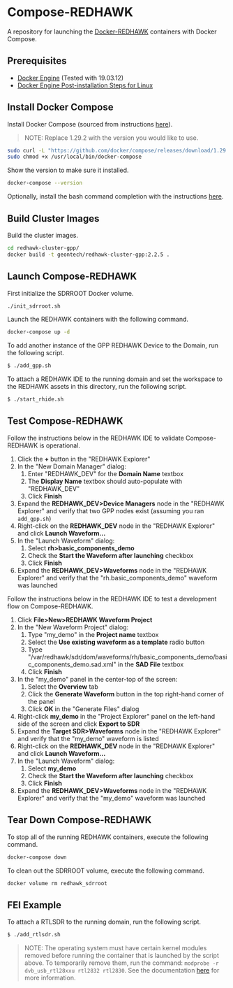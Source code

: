 # Compose-REDHAWK

A repository for launching the [Docker-REDHAWK](https://github.com/Geontech/docker-redhawk) containers with Docker Compose.

## Prerequisites

* [Docker Engine](https://docs.docker.com/engine/install/centos/) (Tested with 19.03.12)
* [Docker Engine Post-installation Steps for Linux](https://docs.docker.com/engine/install/linux-postinstall/)

## Install Docker Compose

Install Docker Compose (sourced from instructions [here](https://docs.docker.com/compose/install/)).

> NOTE: Replace 1.29.2 with the version you would like to use.

```bash
sudo curl -L "https://github.com/docker/compose/releases/download/1.29.2/docker-compose-$(uname -s)-$(uname -m)" -o /usr/local/bin/docker-compose
sudo chmod +x /usr/local/bin/docker-compose
```

Show the version to make sure it installed.

```bash
docker-compose --version
```

Optionally, install the bash command completion with the instructions [here](https://docs.docker.com/compose/completion/).

## Build Cluster Images

Build the cluster images.

```bash
cd redhawk-cluster-gpp/
docker build -t geontech/redhawk-cluster-gpp:2.2.5 .
```

## Launch Compose-REDHAWK

First initialize the SDRROOT Docker volume.

```bash
./init_sdrroot.sh
```

Launch the REDHAWK containers with the following command.

```bash
docker-compose up -d
```

To add another instance of the GPP REDHAWK Device to the Domain, run the following script.

```bash
$ ./add_gpp.sh
```

To attach a REDHAWK IDE to the running domain and set the workspace to the REDHAWK assets in this directory, run the following script.

```bash
$ ./start_rhide.sh
```

## Test Compose-REDHAWK

Follow the instructions below in the REDHAWK IDE to validate Compose-REDHAWK is operational.

1. Click the **+** button in the "REDHAWK Explorer"
2. In the "New Domain Manager" dialog:
    1. Enter "REDHAWK_DEV" for the **Domain Name** textbox
    2. The **Display Name** textbox should auto-populate with "REDHAWK_DEV"
    3. Click **Finish**
3. Expand the **REDHAWK_DEV>Device Managers** node in the "REDHAWK Explorer" and verify that two GPP nodes exist (assuming you ran `add_gpp.sh`)
4. Right-click on the **REDHAWK_DEV** node in the "REDHAWK Explorer" and click **Launch Waveform...**
5. In the "Launch Waveform" dialog:
    1. Select **rh>basic_components_demo**
    2. Check the **Start the Waveform after launching** checkbox
    3. Click **Finish**
6. Expand the **REDHAWK_DEV>Waveforms** node in the "REDHAWK Explorer" and verify that the "rh.basic_components_demo" waveform was launched

Follow the instructions below in the REDHAWK IDE to test a development flow on Compose-REDHAWK.

1. Click **File>New>REDHAWK Waveform Project**
2. In the "New Waveform Project" dialog:
    1. Type "my_demo" in the **Project name** textbox
    2. Select the **Use existing waveform as a template** radio button
    3. Type "/var/redhawk/sdr/dom/waveforms/rh/basic_components_demo/basic_components_demo.sad.xml" in the **SAD File** textbox
    4. Click **Finish**
3. In the "my_demo" panel in the center-top of the screen:
    1. Select the **Overview** tab
    2. Click the **Generate Waveform** button in the top right-hand corner of the panel
    3. Click **OK** in the "Generate Files" dialog
4. Right-click **my_demo** in the "Project Explorer" panel on the left-hand side of the screen and click **Export to SDR**
6. Expand the **Target SDR>Waveforms** node in the "REDHAWK Explorer" and verify that the "my_demo" waveform is listed
4. Right-click on the **REDHAWK_DEV** node in the "REDHAWK Explorer" and click **Launch Waveform...**
5. In the "Launch Waveform" dialog:
    1. Select **my_demo**
    2. Check the **Start the Waveform after launching** checkbox
    3. Click **Finish**
6. Expand the **REDHAWK_DEV>Waveforms** node in the "REDHAWK Explorer" and verify that the "my_demo" waveform was launched

## Tear Down Compose-REDHAWK

To stop all of the running REDHAWK containers, execute the following command.

```bash
docker-compose down
```

To clean out the SDRROOT volume, execute the following command.

```bash
docker volume rm redhawk_sdrroot
```

## FEI Example

To attach a RTLSDR to the running domain, run the following script.

```bash
$ ./add_rtlsdr.sh
```

> NOTE: The operating system must have certain kernel modules removed before running the container that is launched by the script above. To temporarily remove them, run the command: `modprobe -r dvb_usb_rtl28xxu rtl2832 rtl2830`. See the documentation [here](https://github.com/Geontech/docker-redhawk#rtl2832u) for more information.
